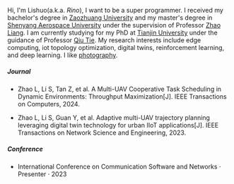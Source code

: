Hi, I'm Lishuo(a.k.a. _Rino_), I want to be a super programmer. I received my bachelor's degree in [Zaozhuang University](https://www.uzz.edu.cn/) and my master's degree in [Shenyang Aerospace University](https://www.sau.edu.cn/) under the supervision of Professor [Zhao Liang](https://yjs.sau.edu.cn/info/1009/1284.htm). I am currently studying for my PhD at [Tianjin University](https://www.tju.edu.cn/) under the guidance of Professor [Qiu Tie](https://smartiotlab.net/Team). My research interests include edge computing, iot topology optimization, digital twins, reinforcement learning, and deep learning.
I like [photography](https://huaban.com/boards/95208810). 

##### Journal

- Zhao L, Li S, Tan Z, et al. A Multi-UAV Cooperative Task Scheduling in Dynamic Environments: Throughput Maximization[J]. IEEE Transactions on Computers, 2024.

- Zhao L, Li S, Guan Y, et al. Adaptive multi-UAV trajectory planning leveraging digital twin technology for urban IIoT applications[J]. IEEE Transactions on Network Science and Engineering, 2023.

##### Conference

- International Conference on Communication Software and Networks · Presenter · 2023


[1]: //huangxuan.me/2015/07/09/js-module-7day/
[2]: //huangxuan.me/2015/12/28/css-sucks-2015/
[3]: //huangxuan.me/2016/06/05/pwa-in-my-pov/
[4]: //huangxuan.me/2016/10/20/pwa-qcon2016/
[5]: //huangxuan.me/2016/11/20/sw-101-gdgdf/
[6]: https://yanshuo.io/assets/player/?deck=58ac8598b123db0067292f92 "PWA Rehashing"
[7]: https://yanshuo.io/assets/player/?deck=593ad6fbfe88c2006a0a0d6d "The State of PWA"
[8]: https://yanshuo.io/assets/player/?deck=594d673d570c357d0698a950 "Building PWA"
[9]: //huangxuan.me/jsconfcn2017/
[10]: https://reactnative.dev/blog/2021/10/26/toward-hermes-being-the-default
[11]: https://youtu.be/lGEMwh32soc
[12]: https://reactjs.org/blog/2022/06/15/react-labs-what-we-have-been-working-on-june-2022.html
